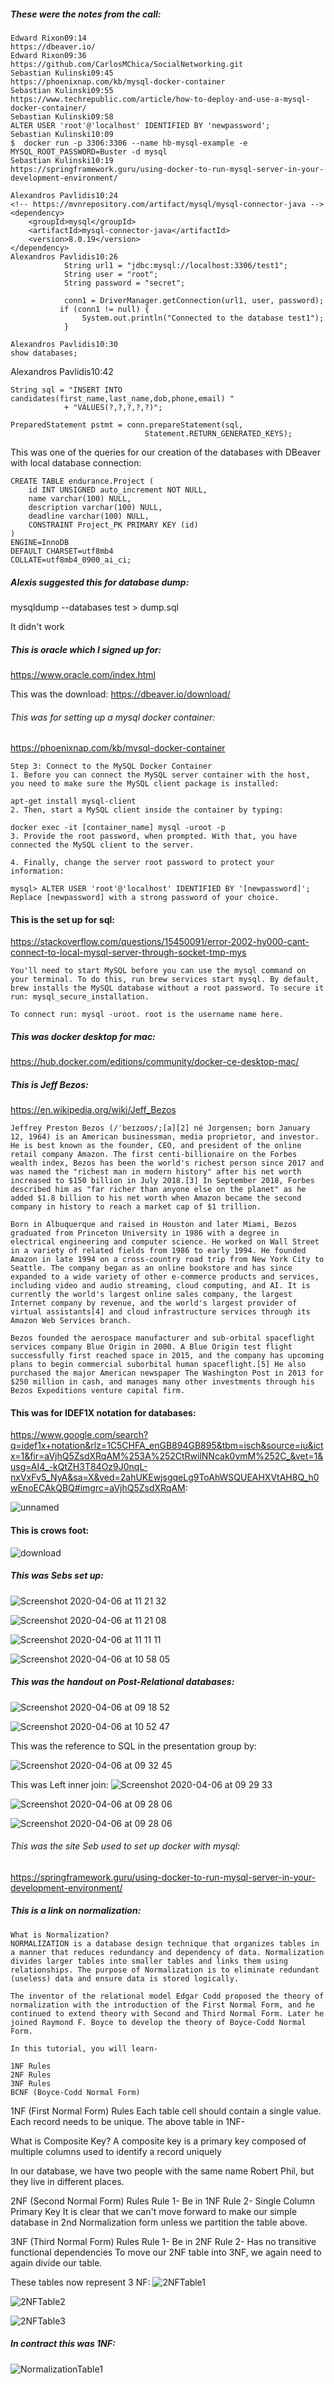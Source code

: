##### These were the notes from the call:
```
Edward Rixon09:14
https://dbeaver.io/
Edward Rixon09:36
https://github.com/CarlosMChica/SocialNetworking.git
Sebastian Kulinski09:45
https://phoenixnap.com/kb/mysql-docker-container
Sebastian Kulinski09:55
https://www.techrepublic.com/article/how-to-deploy-and-use-a-mysql-docker-container/
Sebastian Kulinski09:58
ALTER USER 'root'@'localhost' IDENTIFIED BY 'newpassword';
Sebastian Kulinski10:09
$  docker run -p 3306:3306 --name hb-mysql-example -e MYSQL_ROOT_PASSWORD=Buster -d mysql
Sebastian Kulinski10:19
https://springframework.guru/using-docker-to-run-mysql-server-in-your-development-environment/
```
```
Alexandros Pavlidis10:24
<!-- https://mvnrepository.com/artifact/mysql/mysql-connector-java -->
<dependency>
    <groupId>mysql</groupId>
    <artifactId>mysql-connector-java</artifactId>
    <version>8.0.19</version>
</dependency>
Alexandros Pavlidis10:26
            String url1 = "jdbc:mysql://localhost:3306/test1";
            String user = "root";
            String password = "secret";
 
            conn1 = DriverManager.getConnection(url1, user, password);
           if (conn1 != null) {
                System.out.println("Connected to the database test1");
            }
 
Alexandros Pavlidis10:30
show databases;
```

Alexandros Pavlidis10:42
```
String sql = "INSERT INTO candidates(first_name,last_name,dob,phone,email) "
            + "VALUES(?,?,?,?,?)";
 
PreparedStatement pstmt = conn.prepareStatement(sql,
                              Statement.RETURN_GENERATED_KEYS);
```

This was one of the queries for our creation of the databases with DBeaver with local database connection:
```
CREATE TABLE endurance.Project (
	id INT UNSIGNED auto_increment NOT NULL,
	name varchar(100) NULL,
	description varchar(100) NULL,
	deadline varchar(100) NULL,
	CONSTRAINT Project_PK PRIMARY KEY (id)
)
ENGINE=InnoDB
DEFAULT CHARSET=utf8mb4
COLLATE=utf8mb4_0900_ai_ci;
```
##### Alexis suggested this for database dump:
mysqldump --databases test > dump.sql

It didn't work

##### This is oracle which I signed up for:

https://www.oracle.com/index.html

This was the download:
https://dbeaver.io/download/

###### This was for setting up a mysql docker container:
https://phoenixnap.com/kb/mysql-docker-container
```
Step 3: Connect to the MySQL Docker Container
1. Before you can connect the MySQL server container with the host, you need to make sure the MySQL client package is installed:

apt-get install mysql-client
2. Then, start a MySQL client inside the container by typing:

docker exec -it [container_name] mysql -uroot -p
3. Provide the root password, when prompted. With that, you have connected the MySQL client to the server.

4. Finally, change the server root password to protect your information:

mysql> ALTER USER 'root'@'localhost' IDENTIFIED BY '[newpassword]';
Replace [newpassword] with a strong password of your choice.
```

#### This is the set up for sql:
https://stackoverflow.com/questions/15450091/error-2002-hy000-cant-connect-to-local-mysql-server-through-socket-tmp-mys

```
You'll need to start MySQL before you can use the mysql command on your terminal. To do this, run brew services start mysql. By default, brew installs the MySQL database without a root password. To secure it run: mysql_secure_installation.

To connect run: mysql -uroot. root is the username name here.
```

##### This was docker desktop for mac:
https://hub.docker.com/editions/community/docker-ce-desktop-mac/

##### This is Jeff Bezos:
https://en.wikipedia.org/wiki/Jeff_Bezos
```
Jeffrey Preston Bezos (/ˈbeɪzoʊs/;[a][2] né Jorgensen; born January 12, 1964) is an American businessman, media proprietor, and investor. He is best known as the founder, CEO, and president of the online retail company Amazon. The first centi-billionaire on the Forbes wealth index, Bezos has been the world's richest person since 2017 and was named the "richest man in modern history" after his net worth increased to $150 billion in July 2018.[3] In September 2018, Forbes described him as "far richer than anyone else on the planet" as he added $1.8 billion to his net worth when Amazon became the second company in history to reach a market cap of $1 trillion.

Born in Albuquerque and raised in Houston and later Miami, Bezos graduated from Princeton University in 1986 with a degree in electrical engineering and computer science. He worked on Wall Street in a variety of related fields from 1986 to early 1994. He founded Amazon in late 1994 on a cross-country road trip from New York City to Seattle. The company began as an online bookstore and has since expanded to a wide variety of other e-commerce products and services, including video and audio streaming, cloud computing, and AI. It is currently the world's largest online sales company, the largest Internet company by revenue, and the world's largest provider of virtual assistants[4] and cloud infrastructure services through its Amazon Web Services branch.

Bezos founded the aerospace manufacturer and sub-orbital spaceflight services company Blue Origin in 2000. A Blue Origin test flight successfully first reached space in 2015, and the company has upcoming plans to begin commercial suborbital human spaceflight.[5] He also purchased the major American newspaper The Washington Post in 2013 for $250 million in cash, and manages many other investments through his Bezos Expeditions venture capital firm.
```

#### This was for IDEF1X notation for databases:
https://www.google.com/search?q=idef1x+notation&rlz=1C5CHFA_enGB894GB895&tbm=isch&source=iu&ictx=1&fir=aVjhQ5ZsdXRqAM%253A%252CtRwilNNcak0vmM%252C_&vet=1&usg=AI4_-kQtZH3T84Oz9J0nqL-nxVxFv5_NyA&sa=X&ved=2ahUKEwjsgqeLg9ToAhWSQUEAHXVtAH8Q_h0wEnoECAkQBQ#imgrc=aVjhQ5ZsdXRqAM:

![unnamed](https://user-images.githubusercontent.com/27693622/78573269-74145e80-7820-11ea-8def-c0cf7d8f908d.gif)


#### This is crows foot:
![download](https://user-images.githubusercontent.com/27693622/78573378-927a5a00-7820-11ea-9c2a-9dfdadb4d414.png)

##### This was Sebs set up:

![Screenshot 2020-04-06 at 11 21 32](https://user-images.githubusercontent.com/27693622/78573450-a756ed80-7820-11ea-81ca-417148a99109.png)

![Screenshot 2020-04-06 at 11 21 08](https://user-images.githubusercontent.com/27693622/78573518-ba69bd80-7820-11ea-9dbc-0ee8da982935.png)


![Screenshot 2020-04-06 at 11 11 11](https://user-images.githubusercontent.com/27693622/78573571-c5bce900-7820-11ea-9975-baa48359c9dd.png)


![Screenshot 2020-04-06 at 10 58 05](https://user-images.githubusercontent.com/27693622/78573613-d1a8ab00-7820-11ea-934c-9c5d24cca9a0.png)


##### This was the handout on Post-Relational databases:
![Screenshot 2020-04-06 at 09 18 52](https://user-images.githubusercontent.com/27693622/78573711-f0a73d00-7820-11ea-87bc-c5de1279bd81.png)


![Screenshot 2020-04-06 at 10 52 47](https://user-images.githubusercontent.com/27693622/78573831-146a8300-7821-11ea-81da-4b9677139c0f.png)

This was the reference to SQL in the presentation group by:

![Screenshot 2020-04-06 at 09 32 45](https://user-images.githubusercontent.com/27693622/78573861-1fbdae80-7821-11ea-8066-25b0e6dca404.png)


This was Left inner join:
![Screenshot 2020-04-06 at 09 29 33](https://user-images.githubusercontent.com/27693622/78573927-349a4200-7821-11ea-93da-835b6ad78e10.png)

![Screenshot 2020-04-06 at 09 28 06](https://user-images.githubusercontent.com/27693622/78574000-4b409900-7821-11ea-882e-877760543a3d.png)


![Screenshot 2020-04-06 at 09 28 06](https://user-images.githubusercontent.com/27693622/78574095-6dd2b200-7821-11ea-9919-45f3e08096cb.png)


###### This was the site Seb used to set up docker with mysql:
https://springframework.guru/using-docker-to-run-mysql-server-in-your-development-environment/

##### This is a link on normalization:
```
What is Normalization?
NORMALIZATION is a database design technique that organizes tables in a manner that reduces redundancy and dependency of data. Normalization divides larger tables into smaller tables and links them using relationships. The purpose of Normalization is to eliminate redundant (useless) data and ensure data is stored logically.

The inventor of the relational model Edgar Codd proposed the theory of normalization with the introduction of the First Normal Form, and he continued to extend theory with Second and Third Normal Form. Later he joined Raymond F. Boyce to develop the theory of Boyce-Codd Normal Form.

In this tutorial, you will learn-

1NF Rules
2NF Rules
3NF Rules
BCNF (Boyce-Codd Normal Form)
```
1NF (First Normal Form) Rules
Each table cell should contain a single value.
Each record needs to be unique.
The above table in 1NF-

What is Composite Key?
A composite key is a primary key composed of multiple columns used to identify a record uniquely

In our database, we have two people with the same name Robert Phil, but they live in different places.

2NF (Second Normal Form) Rules
Rule 1- Be in 1NF
Rule 2- Single Column Primary Key
It is clear that we can't move forward to make our simple database in 2nd Normalization form unless we partition the table above.

3NF (Third Normal Form) Rules
Rule 1- Be in 2NF
Rule 2- Has no transitive functional dependencies
To move our 2NF table into 3NF, we again need to again divide our table.

These tables now represent 3 NF:
![2NFTable1](https://user-images.githubusercontent.com/27693622/78574535-05d09b80-7822-11ea-9a80-0b43d45f6f0c.png)


![2NFTable2](https://user-images.githubusercontent.com/27693622/78574571-11bc5d80-7822-11ea-9b63-8c7c22c932ad.png)


![2NFTable3](https://user-images.githubusercontent.com/27693622/78574600-1aad2f00-7822-11ea-8e75-1eab348c22ed.png)

##### In contract this was 1NF:

![NormalizationTable1](https://user-images.githubusercontent.com/27693622/78574662-37496700-7822-11ea-9419-2f0dc2192343.png)

